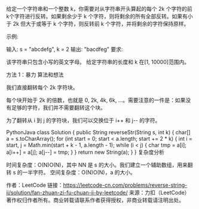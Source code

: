 给定一个字符串和一个整数 k，你需要对从字符串开头算起的每个 2k 个字符的前k个字符进行反转。如果剩余少于 k 个字符，则将剩余的所有全部反转。如果有小于 2k 但大于或等于 k 个字符，则反转前 k 个字符，并将剩余的字符保持原样。

示例:

输入: s = "abcdefg", k = 2
输出: "bacdfeg"
要求:

该字符串只包含小写的英文字母。
给定字符串的长度和 k 在[1, 10000]范围内。


方法 1：暴力
算法和想法

我们直接翻转每个 2k 字符块。

每个块开始于 2k 的倍数，也就是 0, 2k, 4k, 6k, ...。需要注意的一件是：如果没有足够的字符，我们并不需要翻转这个块。

为了翻转从 i 到 j 的字符块，我们可以交换位于 i++ 和 j-- 的字符。

PythonJava
class Solution {
    public String reverseStr(String s, int k) {
        char[] a = s.toCharArray();
        for (int start = 0; start < a.length; start += 2 * k) {
            int i = start, j = Math.min(start + k - 1, a.length - 1);
            while (i < j) {
                char tmp = a[i];
                a[i++] = a[j];
                a[j--] = tmp;
            }
        }
        return new String(a);
    }
}
复杂度分析

时间复杂度：O(N)O(N)，其中 NN 是 s 的大小。我们建立一个辅助数组，用来翻转 s 的一半字符。
空间复杂度：O(N)O(N)，a 的大小。

作者：LeetCode
链接：https://leetcode-cn.com/problems/reverse-string-ii/solution/fan-zhuan-zi-fu-chuan-ii-by-leetcode/
来源：力扣（LeetCode）
著作权归作者所有。商业转载请联系作者获得授权，非商业转载请注明出处。